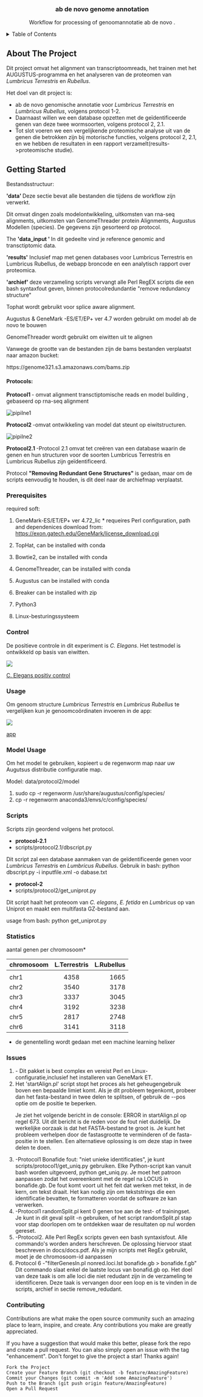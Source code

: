 
<!-- PROJECT LOGO -->


<h3 align="center">ab de novo genome annotation </h3>

  <p align="center">
    Workflow for processing of  genoomannotatie ab de novo .



<!-- TABLE OF CONTENTS -->
<details>
  <summary>Table of Contents</summary>
  <ol>
    <li>
      <a href="#about-the-project">About The Project</a>
      <ul>
        <li></li>
      </ul>
    </li>
    <li>
      <a href="#getting-started">Getting Started</a>
      <ul>
        <li><a href="#prerequisites">Prerequisites</a></li>
      </ul>
    </li>
    <li><a href="#usage">Usage</a></li>
    <li><a href="#Control">Control</a></li>
    <li><a href="#Scripts">Scripts</a></li>
    <li><a href="#Issues">Issues</a></li>
	<li><a href="#Statistics">Statistics</a></li>
	 <li><a href="#contributing">Contributing</a></li>
  </ol>
</details>



<!-- ABOUT THE PROJECT -->
## About The Project

Dit project omvat het  alignment van transcriptoomreads, het trainen met het AUGUSTUS-programma 
en het analyseren van de proteomen van *Lumbricus Terrestris*  en *Rubellus*.

Het doel van dit project is:

* ab  de novo  genomische annotatie  voor *Lumbricus Terrestris* en *Lumbricus Rubellus*, volgens protocol 1-2. 
* Daarnaast willen we een database opzetten met de geïdentificeerde genen van deze twee wormsoorten, volgens protocol 2, 2.1. 
* Tot slot voeren we een vergelijkende proteomische analyse uit van de genen die betrokken zijn bij motorische functies,
 volgens protocol 2, 2.1, en we hebben de resultaten in een rapport verzamelt(results->proteomische studie).


<!-- GETTING STARTED -->
## Getting Started

Bestandsstructuur:


 <p> <strong> 'data'  </strong> Deze sectie bevat alle bestanden die tijdens de workflow zijn verwerkt.</p> 
 <p> Dit omvat dingen zoals modelontwikkeling, uitkomsten van rna-seq alignments, uitkomsten 
 van GenomeThreader protein Alignments, Augustus  Modellen (species).
 De gegevens zijn gesorteerd op protocol.</p>


<p>  The <strong> 'data_input ' </strong>In dit gedeelte vind je reference genomic and transctiptomic data.  </p>

<p> <strong> 'results'</strong>  Inclusief map met genen databases voor Lumbricus Terrestris  en Lumbricus Rubellus, 
de webapp broncode en een analytisch rapport over proteomica. </p> 
    


 <strong> 'archief'  </strong>
deze verzameling scripts vervangt alle Perl RegEX scripts die een bash syntaxfout geven,
 binnen protocolredundantie "remove redundancy structure" 

	
<p>  <string> Tophat</string>   wordt gebruikt voor splice aware   alignment.  </p> 
<p> <string> Augustus &  GeneMark</string>  -ES/ET/EP+ ver 4.7 worden gebruikt om model ab de novo te bouwen  </p>
<p> <string> GenomeThreader wordt gebruikt om eiwitten uit te alignen </string>  </p>

<p> Vanwege de grootte van de bestanden zijn de bams bestanden verplaatst naar amazon bucket: </p>
<p> https://genome321.s3.amazonaws.com/bams.zip </p>
  
  
<h4>  Protocols: </h4>
 
  <p> <strong>Protocol1 </strong>  - omvat alignment  transctiptomische reads  en model building , gebaseerd op rna-seq  alignment</p>
  
  ![pipilne1](images/product-screenshot/p1.png)
  
  <p> <strong>Protocol2  </strong>-omvat ontwikkeling van  model dat steunt op eiwitstructuren. </p>
  
 ![pipilne2](images/product-screenshot/p2.png)
 
 <p>  <strong>Protocol2.1 </strong> -Protocol 2.1 omvat tet creëren van een database waarin de genen en hun 
 structuren voor de soorten Lumbricus Terrestris en Lumbricus Rubellus zijn geïdentificeerd. </p>


<p> Protocol <strong> "Removing Redundant Gene Structures" </strong> is gedaan,
 maar om de scripts eenvoudig te houden, is dit deel  naar de archiefmap verplaatst. </p>

### Prerequisites

required soft:

1. GeneMark-ES/ET/EP+ ver 4.72_lic *
requeires Perl configuration, path and dependenices
download from: https://exon.gatech.edu/GeneMark/license_download.cgi

2. TopHat, can be installed with conda

3. Bowtie2, can be installed with conda

4. GenomeThreader, can be installed with conda

5. Augustus can be installed with conda
6. Breaker can be installed with zip

7. Python3

8. Linux-besturingssysteem



  
### Control 
De positieve controle in dit experiment is *C. Elegans*. Het testmodel is ontwikkeld op basis van eiwitten.  
 
 


  <a href="https://wclumterr.netlify.app/">
    <img src="images/product-screenshot/pc.png">
  </a>

<a href="https://wclumterr.netlify.app/"> C. Elegans positiv control</a>


### Usage

Om genoom structure  *Lumbricus Terrestris*  en *Lumbricus Rubellus* te vergelijken kun je genoomcoördinaten invoeren in de app:
 

  <a href="https://genomewclumterr.netlify.app/">
    <img src="images/product-screenshot/screen.png">
  </a>

<a href="https://genomewclumterr.netlify.app/"> app </a>


### Model Usage

Om het model te gebruiken, kopieert u de regenworm map naar uw Augutsus distributie configuratie map.
<p> Model: data/protocol2/model </p>

1. sudo cp -r regenworm /usr/share/augustus/config/species/
2.   cp -r regenworm  anaconda3/envs/c/config/species/
### Scripts

Scripts zijn geordend volgens het protocol.

* <strong> protocol-2.1 </strong>
* scripts/protocol2.1/dbscript.py

 Dit script zal een database aanmaken van de geïdentificeerde genen voor *Lumbricus Terrestris*  en *Lumbricus Rubellus*.
 Gebruik in bash: 
python dbscript.py -i inputfile.xml -o dabase.txt
 
* <strong> protocol-2  </strong> 
*  scripts/protocol2/get_uniprot.py

 Dit script haalt het proteoom van *C. elegans*, *E. fetida* en *Lumbricus* op van Uniprot en maakt een multifasta GZ-bestand aan.

usage from bash: 
python get_uniprot.py
 
### Statistics

<p> aantal genen per chromosoom* </p>

 
 | chromosoom  |  L.Terrestris  | L.Rubellus |
|:-----|:--------:|------:|
|     |  |  |
| chr1   |  4358  |   1665 |
| chr2   | 3540 |    3178 |
| chr3   | 3337 |    3045 |
| chr4   | 3192 |    3238 |
| chr5   | 2817 |    2748 |
| chr6   | 3141 |    3118 |

* de genentelling wordt gedaan met een machine learning helixer 
### Issues

<ol>
  <li> - Dit pakket is best complex en vereist Perl en Linux-configuratie,inclusief het installeren van GeneMark ET.
  </li>
<li> Het 'startAlign.pl' script stopt het proces als het geheugengebruik boven een bepaalde limiet komt. Als je dit probleem tegenkomt, 
probeer dan het fasta-bestand in twee delen te splitsen, of gebruik de --pos optie om de positie te beperken.
<p>
Je ziet het volgende bericht in de console: ERROR in startAlign.pl op regel 673. 
Uit dit bericht is de reden voor de fout niet duidelijk. De werkelijke oorzaak is dat het FASTA-bestand te groot is.
 Je kunt het probleem verhelpen door 
de fastasgrootte te verminderen of de fasta-positie in te stellen. Een alternatieve 
oplossing is om deze stap in twee delen te doen. </p>

 </li>
  <li>-Protocol1 
   Bonafide fout: "niet unieke identificaties", je kunt scripts/protocol1/get_uniq.py gebruiken. 
   Elke Python-script kan vanuit bash worden uitgevoerd, python get_uniq.py. 
   Je moet het patroon aanpassen zodat het overeenkomt met de regel na LOCUS in bonafide.gb.
   De fout komt voort uit het feit dat werken met tekst, in de kern, om tekst draait. 
   Het kan nodig zijn om tekststrings die een identificatie bevatten, te formatteren voordat de software ze kan verwerken.
  </li>

<li>-Protocol1 randomSplit.pl kent 0 genen toe aan de test- of trainingset. Je kunt in dit geval split -n gebruiken, 
of het script randomSplit.pl stap voor stap doorlopen om te ontdekken waar de resultaten op nul worden gereset.</li> 

<li>-Protocol2. Alle Perl RegEx scripts geven een bash syntaxisfout. 
Alle commando's worden anders herschreven. De oplossing hiervoor staat beschreven in docs/docs.pdf.
Als je mijn scripts met RegEx gebruikt, moet je de chromosoom-id aanpassen</li> 

<li> Protocol 6
-"filterGenesIn.pl nonred.loci.lst bonafide.gb > bonafide.f.gb"
 Dit commando slaat enkel de laatste locus van bonafid.gb op. 
 Het doel van deze taak is om alle loci die  niet redudant zijn  in de verzameling te identificeren. 
 Deze taak is vervangen door een loop en is te vinden in de  scripts, archief in sectie remove_redudant.
</li> 
</ol>






### Contributing

Contributions are what make the open source community such an amazing place to learn, inspire, and create. Any contributions you make are greatly appreciated.

If you have a suggestion that would make this better, please fork the repo and create a pull request. You can also simply open an issue with the tag "enhancement". Don't forget to give the project a star! Thanks again!

    Fork the Project
    Create your Feature Branch (git checkout -b feature/AmazingFeature)
    Commit your Changes (git commit -m 'Add some AmazingFeature')
    Push to the Branch (git push origin feature/AmazingFeature)
    Open a Pull Request
